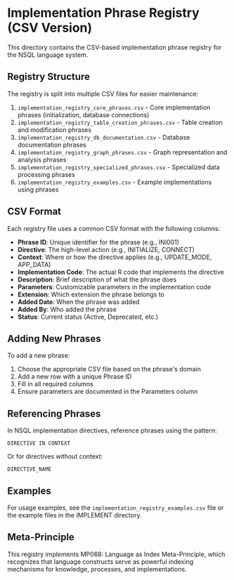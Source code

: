 # Implementation Phrase Registry (CSV Version)

This directory contains the CSV-based implementation phrase registry for the NSQL language system.

## Registry Structure

The registry is split into multiple CSV files for easier maintenance:

1. `implementation_registry_core_phrases.csv` - Core implementation phrases (initialization, database connections)
2. `implementation_registry_table_creation_phrases.csv` - Table creation and modification phrases
3. `implementation_registry_db_documentation.csv` - Database documentation phrases
4. `implementation_registry_graph_phrases.csv` - Graph representation and analysis phrases
5. `implementation_registry_specialized_phrases.csv` - Specialized data processing phrases
6. `implementation_registry_examples.csv` - Example implementations using phrases

## CSV Format

Each registry file uses a common CSV format with the following columns:

- **Phrase ID**: Unique identifier for the phrase (e.g., INI001)
- **Directive**: The high-level action (e.g., INITIALIZE, CONNECT)
- **Context**: Where or how the directive applies (e.g., UPDATE_MODE, APP_DATA)
- **Implementation Code**: The actual R code that implements the directive
- **Description**: Brief description of what the phrase does
- **Parameters**: Customizable parameters in the implementation code
- **Extension**: Which extension the phrase belongs to
- **Added Date**: When the phrase was added
- **Added By**: Who added the phrase
- **Status**: Current status (Active, Deprecated, etc.)

## Adding New Phrases

To add a new phrase:

1. Choose the appropriate CSV file based on the phrase's domain
2. Add a new row with a unique Phrase ID
3. Fill in all required columns
4. Ensure parameters are documented in the Parameters column

## Referencing Phrases

In NSQL implementation directives, reference phrases using the pattern:

```
DIRECTIVE IN CONTEXT
```

Or for directives without context:

```
DIRECTIVE_NAME
```

## Examples

For usage examples, see the `implementation_registry_examples.csv` file or the example files in the IMPLEMENT directory.

## Meta-Principle

This registry implements MP068: Language as Index Meta-Principle, which recognizes that language constructs serve as powerful indexing mechanisms for knowledge, processes, and implementations.